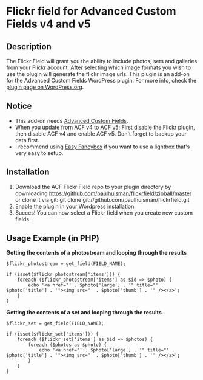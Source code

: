 Flickr field for Advanced Custom Fields v4 and v5
=============

## Description

The Flickr Field will grant you the ability to include photos, sets and galleries from your Flickr account. After selecting which image formats you wish to use the plugin will generate the flickr image urls. This plugin is an add-on for the Advanced Custom Fields WordPress plugin. For more info, check the [plugin page on WordPress.org](https://wordpress.org/plugins/flickr-field-for-advanced-custom-fields/).

## Notice

- This add-on needs [Advanced Custom Fields](http://www.advancedcustomfields.com/).
- When you update from ACF v4 to ACF v5; First disable the Flickr plugin, then disable ACF v4 and enable ACF v5. Don't forget to backup your data first.
- I recommend using [Easy Fancybox](https://wordpress.org/plugins/easy-fancybox/) if you want to use a lightbox that's very easy to setup.

## Installation

1. Download the ACF Flickr Field repo to your plugin directory by downloading https://github.com/paulhuisman/flickrfield/zipball/master or clone it via git: git clone git://github.com/paulhuisman/flickrfield.git
2. Enable the plugin in your Wordpress installation.
3. Succes! You can now select a Flickr field when you create new custom fields.

## Usage Example (in PHP)

**Getting the contents of a photostream and looping through the results**

	$flickr_photostream = get_field(FIELD_NAME);

	if (isset($flickr_photostream['items'])) {
		foreach ($flickr_photostream['items'] as $id => $photo) {
			echo '<a href="' . $photo['large'] . '" title="' . $photo['title'] . '"><img src="' . $photo['thumb'] . '" /></a>';
		}
	}

**Getting the contents of a set and looping through the results**

	$flickr_set = get_field(FIELD_NAME);

	if (isset($flickr_set['items'])) {
		foreach ($flickr_set['items'] as $id => $photos) {
			foreach ($photos as $photo) {
				echo '<a href="' . $photo['large'] . '" title="' . $photo['title'] . '"><img src="' . $photo['thumb'] . '" /></a>';
			}
		}
	}

